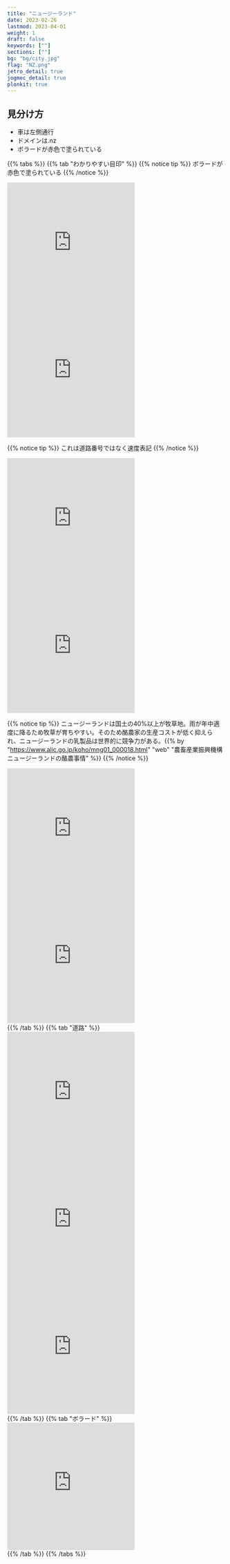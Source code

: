 ```yaml
---
title: "ニュージーランド"
date: 2023-02-26
lastmod: 2023-04-01
weight: 1
draft: false
keywords: [""]
sections: [""]
bg: "bg/city.jpg"
flag: "NZ.png"
jetro_detail: true
jogmec_detail: true
plonkit: true
---
```


<div class="main-desciption country-description">
    <h2 class="section-title">見分け方</h2>
    <ul class="rule-list">
        <li>車は<span class="quiz">左側</span>通行</li>
        <li>ドメインは<span class="quiz">.nz</span></li>
        <li>ボラードが<span class="quiz">赤色で塗られている</span></li>
    </ul>
</div>

{{% tabs  %}}
{{% tab "わかりやすい目印" %}}
{{% notice tip %}}
ボラードが<span class="quiz">赤色で塗られている</span>
{{% /notice %}}
<div class="googlemap-if">
<iframe src="https://www.google.com/maps/embed?pb=!4v1681502031975!6m8!1m7!1sYOKgISqcrXEMRhe-mijsIQ!2m2!1d-35.7113153978181!2d174.0286454241244!3f162.44117437861425!4f-16.704223171344054!5f3.325193203789971" width="295" height="295" style="border:0;" allowfullscreen="" loading="lazy" referrerpolicy="no-referrer-when-downgrade"></iframe>
<iframe src="https://www.google.com/maps/embed?pb=!4v1681502073858!6m8!1m7!1sOXkmp_2TGUB7kwVWEuD9Uw!2m2!1d-35.71192710811605!2d174.0293495685181!3f104.94755113407975!4f-9.551590050925654!5f3.325193203789971" width="295" height="295" style="border:0;" allowfullscreen="" loading="lazy" referrerpolicy="no-referrer-when-downgrade"></iframe>
</div>


{{% notice tip %}}
これは道路番号ではなく速度表記
{{% /notice %}}
<div class="googlemap-if">
<iframe src="https://www.google.com/maps/embed?pb=!4v1681336992111!6m8!1m7!1sUDS3uTPqeYFbc5jlX39FeQ!2m2!1d-35.71123567515837!2d174.0285549148809!3f101.16967205607813!4f-5.333791598150327!5f3.325193203789971" width="295" height="295" style="border:0;" allowfullscreen="" loading="lazy" referrerpolicy="no-referrer-when-downgrade"></iframe>
<iframe src="https://www.google.com/maps/embed?pb=!4v1681496577756!6m8!1m7!1sTzInEJJGSyqyjvPmfyh4Bw!2m2!1d-45.77715803468315!2d169.4695050065341!3f333.91023963231385!4f-12.315495909494459!5f1.8043896357060172" width="295" height="295" style="border:0;" allowfullscreen="" loading="lazy" referrerpolicy="no-referrer-when-downgrade"></iframe>
</div>

{{% notice tip %}}
ニュージーランドは国土の40%以上が牧草地。雨が年中適度に降るため牧草が育ちやすい。そのため酪農家の生産コストが低く抑えられ、ニュージーランドの乳製品は世界的に競争力がある。{{% by "https://www.alic.go.jp/koho/mng01_000018.html" "web" "農畜産業振興機構 ニュージーランドの酪農事情" %}}
{{% /notice %}}
<div class="googlemap-if">
<iframe src="https://www.google.com/maps/embed?pb=!4v1681496656303!6m8!1m7!1sMvrvIoDgf11CwsP2DaMU2Q!2m2!1d-46.09596398009934!2d169.0981582589376!3f313.4346910719182!4f-2.991900285962771!5f2.693329635910985" width="295" height="295" style="border:0;" allowfullscreen="" loading="lazy" referrerpolicy="no-referrer-when-downgrade"></iframe>
<iframe src="https://www.google.com/maps/embed?pb=!4v1681496740065!6m8!1m7!1szzBYVepmSyiWNjZxtaCA9Q!2m2!1d-44.80105926156972!2d170.8992445413041!3f220.44996479091063!4f4.697819777856196!5f1.878281294742738" width="295" height="295" style="border:0;" allowfullscreen="" loading="lazy" referrerpolicy="no-referrer-when-downgrade"></iframe>
</div>
{{% /tab %}}
{{% tab "道路" %}}
<div class="googlemap-if">
<iframe src="https://www.google.com/maps/embed?pb=!4v1681076154035!6m8!1m7!1snNchDURtOF2Pi8TyFhatdQ!2m2!1d-46.29904350653622!2d168.1016630448194!3f113.5594550555082!4f2.44097960226469!5f3.325193203789971" width="295" height="295" style="border:0;" allowfullscreen="" loading="lazy" referrerpolicy="no-referrer-when-downgrade"></iframe>
<iframe src="https://www.google.com/maps/embed?pb=!4v1681336992111!6m8!1m7!1sUDS3uTPqeYFbc5jlX39FeQ!2m2!1d-35.71123567515837!2d174.0285549148809!3f101.16967205607813!4f-5.333791598150327!5f3.325193203789971" width="295" height="295" style="border:0;" allowfullscreen="" loading="lazy" referrerpolicy="no-referrer-when-downgrade"></iframe>
<iframe src="https://www.google.com/maps/embed?pb=!4v1681337054675!6m8!1m7!1s5ewSfp9w1hC22QQoXdLfPA!2m2!1d-35.71074414713877!2d174.0279954001939!3f92.99296012164498!4f5.460043835513218!5f3.325193203789971" width="295" height="295" style="border:0;" allowfullscreen="" loading="lazy" referrerpolicy="no-referrer-when-downgrade"></iframe>
</div>
{{% /tab %}}
{{% tab "ボラード" %}}
<div class="googlemap-if">
<iframe src="https://www.google.com/maps/embed?pb=!4v1679741730352!6m8!1m7!1s-w4LomdSALY_FPOo0wZJdw!2m2!1d-37.09141488399298!2d174.5943142139898!3f173.92854525093594!4f-25.604961401351787!5f3.325193203789971" width="295" height="295" style="border:0;" allowfullscreen="" loading="lazy" referrerpolicy="no-referrer-when-downgrade"></iframe>
</div>
{{% /tab %}}
{{% /tabs %}}
